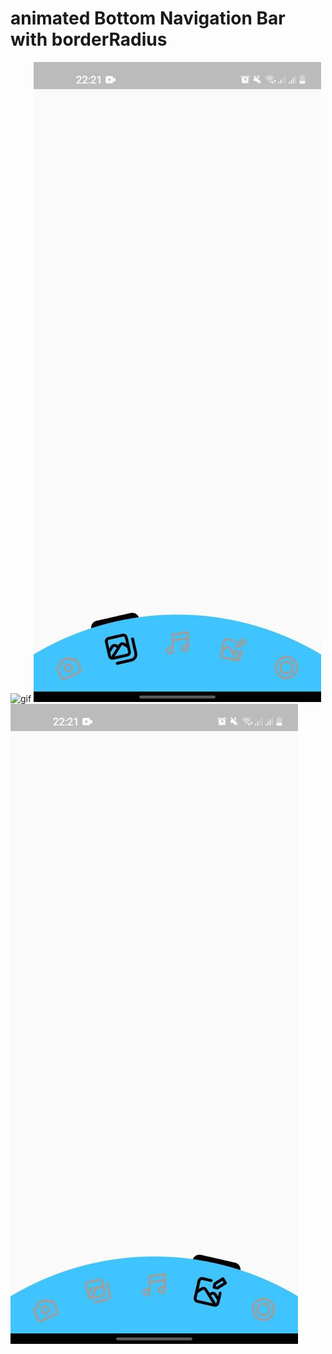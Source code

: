 # animated Bottom Navigation Bar with borderRadius
![gif](https://github.com/khurshid28/animation_and_borderBottomNavigation/blob/main/screenshots/animation.gif)
![image1](https://github.com/khurshid28/animation_and_borderBottomNavigation/blob/main/screenshots/screenshot1.jpg) ![image2](https://github.com/khurshid28/animation_and_borderBottomNavigation/blob/main/screenshots/screenshot2.jpg)


